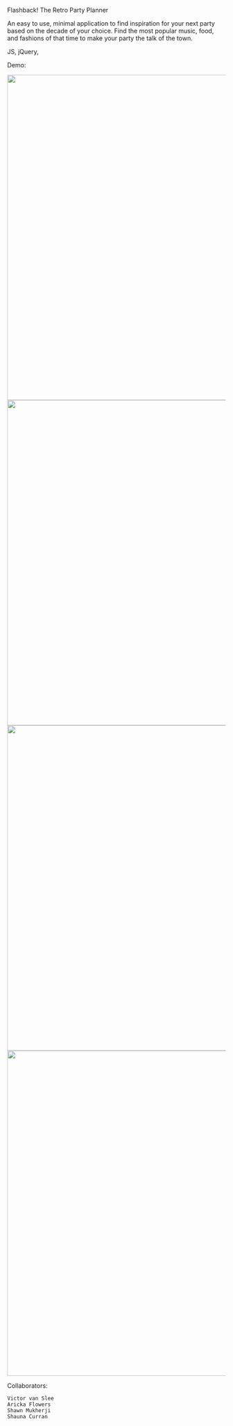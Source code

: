 

Flashback! The Retro Party Planner

An easy to use, minimal application to find inspiration for your next party based on the decade of your choice. Find the most popular music, food, and fashions of that time to make your party the talk of the town.

JS, jQuery, 

Demo: 

<p align="center">
	<img src="http://i.imgur.com/wEXEVks.gif" width = "750"/>
	<img src="http://i.imgur.com/8XaC1xb.png" width = "750"/>
	<img src="http://i.imgur.com/cs0ADYO.png" width = "750"/>
	<img src="http://i.imgur.com/NF5Qwk7.png" width = "750"/>
	

</p>

Collaborators: 
	
	Victor van Slee
	Aricka Flowers
	Shawn Mukherji
	Shauna Curran